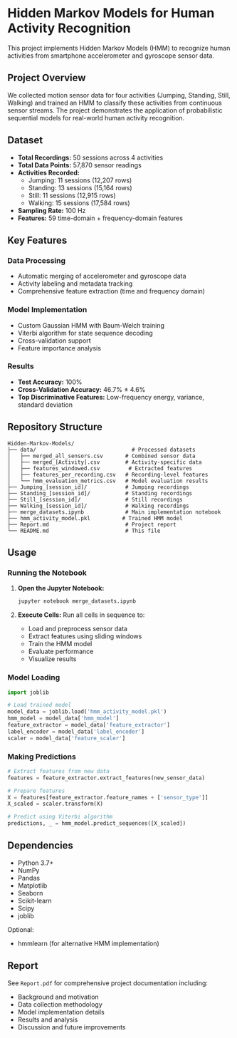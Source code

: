 # Hidden Markov Models for Human Activity Recognition

This project implements Hidden Markov Models (HMM) to recognize human activities from smartphone accelerometer and gyroscope sensor data.

## Project Overview

We collected motion sensor data for four activities (Jumping, Standing, Still, Walking) and trained an HMM to classify these activities from continuous sensor streams. The project demonstrates the application of probabilistic sequential models for real-world human activity recognition.

## Dataset

- **Total Recordings:** 50 sessions across 4 activities
- **Total Data Points:** 57,870 sensor readings
- **Activities Recorded:**
  - Jumping: 11 sessions (12,207 rows)
  - Standing: 13 sessions (15,164 rows)
  - Still: 11 sessions (12,915 rows)
  - Walking: 15 sessions (17,584 rows)
- **Sampling Rate:** 100 Hz
- **Features:** 59 time-domain + frequency-domain features

## Key Features

### Data Processing
- Automatic merging of accelerometer and gyroscope data
- Activity labeling and metadata tracking
- Comprehensive feature extraction (time and frequency domain)

### Model Implementation
- Custom Gaussian HMM with Baum-Welch training
- Viterbi algorithm for state sequence decoding
- Cross-validation support
- Feature importance analysis

### Results
- **Test Accuracy:** 100%
- **Cross-Validation Accuracy:** 46.7% ± 4.6%
- **Top Discriminative Features:** Low-frequency energy, variance, standard deviation

## Repository Structure

```
Hidden-Markov-Models/
├── data/                              # Processed datasets
│   ├── merged_all_sensors.csv       # Combined sensor data
│   ├── merged_[Activity].csv        # Activity-specific data
│   ├── features_windowed.csv         # Extracted features
│   ├── features_per_recording.csv   # Recording-level features
│   └── hmm_evaluation_metrics.csv   # Model evaluation results
├── Jumping_[session_id]/            # Jumping recordings
├── Standing_[session_id]/           # Standing recordings
├── Still_[session_id]/              # Still recordings
├── Walking_[session_id]/            # Walking recordings
├── merge_datasets.ipynb             # Main implementation notebook
├── hmm_activity_model.pkl          # Trained HMM model
├── Report.md                        # Project report
└── README.md                        # This file
```

## Usage

### Running the Notebook

1. **Open the Jupyter Notebook:**
   ```bash
   jupyter notebook merge_datasets.ipynb
   ```

2. **Execute Cells:** Run all cells in sequence to:
   - Load and preprocess sensor data
   - Extract features using sliding windows
   - Train the HMM model
   - Evaluate performance
   - Visualize results

### Model Loading

```python
import joblib

# Load trained model
model_data = joblib.load('hmm_activity_model.pkl')
hmm_model = model_data['hmm_model']
feature_extractor = model_data['feature_extractor']
label_encoder = model_data['label_encoder']
scaler = model_data['feature_scaler']
```

### Making Predictions

```python
# Extract features from new data
features = feature_extractor.extract_features(new_sensor_data)

# Prepare features
X = features[feature_extractor.feature_names + ['sensor_type']]
X_scaled = scaler.transform(X)

# Predict using Viterbi algorithm
predictions, _ = hmm_model.predict_sequences([X_scaled])
```

## Dependencies

- Python 3.7+
- NumPy
- Pandas
- Matplotlib
- Seaborn
- Scikit-learn
- Scipy
- joblib

Optional:
- hmmlearn (for alternative HMM implementation)

## Report

See `Report.pdf` for comprehensive project documentation including:
- Background and motivation
- Data collection methodology
- Model implementation details
- Results and analysis
- Discussion and future improvements


